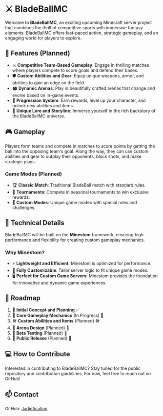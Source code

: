 # ⚔️ BladeBallMC

Welcome to **BladeBallMC**, an exciting upcoming Minecraft server project that combines the thrill of competitive sports with immersive fantasy elements. BladeBallMC offers fast-paced action, strategic gameplay, and an engaging world for players to explore.

## 🚀 Features (Planned)

- ⚔️ **Competitive Team-Based Gameplay**: Engage in thrilling matches where players compete to score goals and defend their bases.
- 🛡️ **Custom Abilities and Gear**: Equip unique weapons, armor, and abilities to gain an edge on the field.
- 🏟️ **Dynamic Arenas**: Play in beautifully crafted arenas that change and evolve based on in-game events.
- 🎯 **Progression System**: Earn rewards, level up your character, and unlock new abilities and items.
- 📖 **Unique Lore and Storyline**: Immerse yourself in the rich backstory of the BladeBallMC universe.

## 🎮 Gameplay

Players form teams and compete in matches to score points by getting the ball into the opposing team's goal. Along the way, they can use custom abilities and gear to outplay their opponents, block shots, and make strategic plays.

### Game Modes (Planned)

- 🏆 **Classic Match**: Traditional BladeBall match with standard rules.
- 🥇 **Tournaments**: Compete in seasonal tournaments to win exclusive rewards.
- 🎲 **Custom Modes**: Unique game modes with special rules and challenges.

## 🔧 Technical Details

BladeBallMC will be built on the **Minestom** framework, ensuring high performance and flexibility for creating custom gameplay mechanics.

### Why Minestom?

- ⚡ **Lightweight and Efficient**: Minestom is optimized for performance.
- 🔧 **Fully Customizable**: Tailor server logic to fit unique game modes.
- 🖥️ **Perfect for Custom Game Servers**: Minestom provides the foundation for innovative and dynamic game experiences.

## 📜 Roadmap

1. 📝 **Initial Concept and Planning** ✅
2. 🔧 **Core Gameplay Mechanics** (In Progress) 🔧
3. 🛠️ **Custom Abilities and Items** (Planned) 🛠️
4. 🎨 **Arena Design** (Planned) 🎨
5. 🧪 **Beta Testing** (Planned) 🧪
6. 🚀 **Public Release** (Planned) 🚀

## 💻 How to Contribute

Interested in contributing to BladeBallMC? Stay tuned for the public repository and contribution guidelines. For now, feel free to reach out on GitHub!

## 📫 Contact

GitHub: [Jadiefication](https://github.com/Jadiefication)

